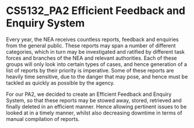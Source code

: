 # CS5132_PA2 Efficient Feedback and Enquiry System

Every year, the NEA receives countless reports, feedback and enquiries from the general public. These reports may span a number of different categories, which in turn may be investigated and ratified by different task forces and branches of the NEA and relevant authorities. Each of these groups will only look into certain types of cases, and hence generation of a list of reports by their priority is imperative. Some of these reports are heavily time sensitive, due to the danger that may pose, and hence must be tackled as quickly as possible by the agency. 

For our PA2, we decided to create an Efficient Feedback and Enquiry System, so that these reports may be stowed away, stored, retrieved and finally deleted in an efficient manner. Hence allowing pertinent issues to be looked at in a timely manner, whilst also decreasing downtime in terms of manual compilation of reports. 
